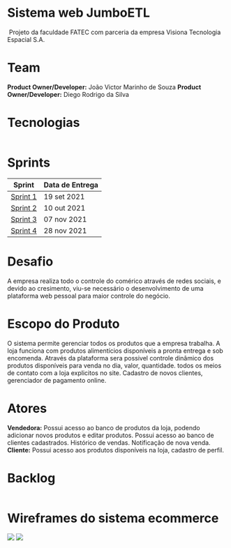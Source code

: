 # Sistema web JumboETL
 ![]()
Projeto da faculdade FATEC com parceria da empresa Visiona Tecnologia Espacial S.A.

# Team
**Product Owner/Developer:** João Victor Marinho de Souza 
**Product Owner/Developer:** Diego Rodrigo da Silva  
 

# Tecnologias
![]()

# Sprints
| Sprint                                                              | Data de Entrega |
| ------------------------------------------------------------------- | --------------- |
| [Sprint 1](https://github.com/DaviNeves0/ETL_Visiona/tree/sprint-1) | 19 set 2021     |
| [Sprint 2](https://github.com/DaviNeves0/ETL_Visiona/tree/sprint-2) | 10 out 2021     |
| [Sprint 3](https://github.com/DaviNeves0/ETL_Visiona/tree/sprint-3) | 07 nov 2021     |
| [Sprint 4](https://github.com/DaviNeves0/ETL_Visiona/tree/sprint-4) | 28 nov 2021     |


# Desafio
A empresa realiza todo o controle do comérico através de redes sociais, e devido ao cresimento, viu-se necessário o desenvolvimento de uma plataforma web pessoal para maior controle do negócio. 

# Escopo do Produto
O sistema permite gerenciar todos os produtos que a empresa trabalha. A loja funciona com produtos alimentícios disponíveis a pronta entrega e sob encomenda. Através da plataforma sera possivel controle dinâmico dos produtos disponíveis para venda no dia, valor, quantidade. todos os meios de contato com a loja explicitos no site. Cadastro de novos clientes, gerenciador de pagamento online.

# Atores
**Vendedora:** Possui acesso ao banco de produtos da loja, podendo adicionar novos produtos e editar produtos. Possui acesso ao banco de clientes cadastrados. Histórico de vendas. Notificação de nova venda.
**Cliente:** Possui acesso aos produtos disponíveis na loja, cadastro de perfil.


# Backlog
![]()

# Wireframes do sistema ecommerce

![](/images/desktop_wireframes)
![](https://imgur.com/a/Q4htJNL)
